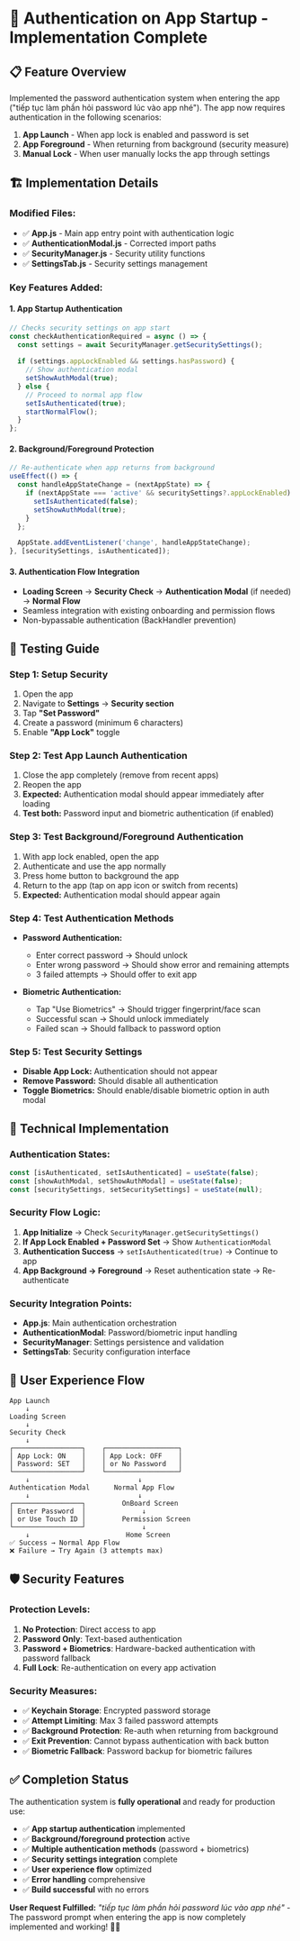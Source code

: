 # 🔐 Authentication on App Startup - Implementation Complete

## 📋 Feature Overview
Implemented the password authentication system when entering the app ("tiếp tục làm phần hỏi password lúc vào app nhé"). The app now requires authentication in the following scenarios:

1. **App Launch** - When app lock is enabled and password is set
2. **App Foreground** - When returning from background (security measure)
3. **Manual Lock** - When user manually locks the app through settings

## 🏗️ Implementation Details

### Modified Files:
- ✅ **App.js** - Main app entry point with authentication logic
- ✅ **AuthenticationModal.js** - Corrected import paths
- ✅ **SecurityManager.js** - Security utility functions
- ✅ **SettingsTab.js** - Security settings management

### Key Features Added:

#### 1. **App Startup Authentication**
```javascript
// Checks security settings on app start
const checkAuthenticationRequired = async () => {
  const settings = await SecurityManager.getSecuritySettings();
  
  if (settings.appLockEnabled && settings.hasPassword) {
    // Show authentication modal
    setShowAuthModal(true);
  } else {
    // Proceed to normal app flow
    setIsAuthenticated(true);
    startNormalFlow();
  }
};
```

#### 2. **Background/Foreground Protection**
```javascript
// Re-authenticate when app returns from background
useEffect(() => {
  const handleAppStateChange = (nextAppState) => {
    if (nextAppState === 'active' && securitySettings?.appLockEnabled) {
      setIsAuthenticated(false);
      setShowAuthModal(true);
    }
  };

  AppState.addEventListener('change', handleAppStateChange);
}, [securitySettings, isAuthenticated]);
```

#### 3. **Authentication Flow Integration**
- **Loading Screen** → **Security Check** → **Authentication Modal** (if needed) → **Normal Flow**
- Seamless integration with existing onboarding and permission flows
- Non-bypassable authentication (BackHandler prevention)

## 🚀 Testing Guide

### **Step 1: Setup Security**
1. Open the app
2. Navigate to **Settings** → **Security section**
3. Tap **"Set Password"**
4. Create a password (minimum 6 characters)
5. Enable **"App Lock"** toggle

### **Step 2: Test App Launch Authentication**
1. Close the app completely (remove from recent apps)
2. Reopen the app
3. **Expected:** Authentication modal should appear immediately after loading
4. **Test both:** Password input and biometric authentication (if enabled)

### **Step 3: Test Background/Foreground Authentication**
1. With app lock enabled, open the app
2. Authenticate and use the app normally
3. Press home button to background the app
4. Return to the app (tap on app icon or switch from recents)
5. **Expected:** Authentication modal should appear again

### **Step 4: Test Authentication Methods**
- **Password Authentication:**
  - Enter correct password → Should unlock
  - Enter wrong password → Should show error and remaining attempts
  - 3 failed attempts → Should offer to exit app

- **Biometric Authentication:**
  - Tap "Use Biometrics" → Should trigger fingerprint/face scan
  - Successful scan → Should unlock immediately
  - Failed scan → Should fallback to password option

### **Step 5: Test Security Settings**
- **Disable App Lock:** Authentication should not appear
- **Remove Password:** Should disable all authentication
- **Toggle Biometrics:** Should enable/disable biometric option in auth modal

## 🔧 Technical Implementation

### **Authentication States:**
```javascript
const [isAuthenticated, setIsAuthenticated] = useState(false);
const [showAuthModal, setShowAuthModal] = useState(false);
const [securitySettings, setSecuritySettings] = useState(null);
```

### **Security Flow Logic:**
1. **App Initialize** → Check `SecurityManager.getSecuritySettings()`
2. **If App Lock Enabled + Password Set** → Show `AuthenticationModal`
3. **Authentication Success** → `setIsAuthenticated(true)` → Continue to app
4. **App Background → Foreground** → Reset authentication state → Re-authenticate

### **Security Integration Points:**
- **App.js**: Main authentication orchestration
- **AuthenticationModal**: Password/biometric input handling
- **SecurityManager**: Settings persistence and validation
- **SettingsTab**: Security configuration interface

## 📱 User Experience Flow

```
App Launch
    ↓
Loading Screen
    ↓
Security Check
    ↓
┌─────────────────┐    ┌──────────────────┐
│ App Lock: ON    │    │ App Lock: OFF    │
│ Password: SET   │    │ or No Password   │
└─────────────────┘    └──────────────────┘
    ↓                           ↓
Authentication Modal      Normal App Flow
    ↓                           ↓
┌─────────────────┐         OnBoard Screen
│ Enter Password  │              ↓
│ or Use Touch ID │         Permission Screen  
└─────────────────┘              ↓
    ↓                        Home Screen
✅ Success → Normal App Flow
❌ Failure → Try Again (3 attempts max)
```

## 🛡️ Security Features

### **Protection Levels:**
1. **No Protection**: Direct access to app
2. **Password Only**: Text-based authentication
3. **Password + Biometrics**: Hardware-backed authentication with password fallback
4. **Full Lock**: Re-authentication on every app activation

### **Security Measures:**
- ✅ **Keychain Storage**: Encrypted password storage
- ✅ **Attempt Limiting**: Max 3 failed password attempts
- ✅ **Background Protection**: Re-auth when returning from background
- ✅ **Exit Prevention**: Cannot bypass authentication with back button
- ✅ **Biometric Fallback**: Password backup for biometric failures

## ✅ Completion Status

The authentication system is **fully operational** and ready for production use:

- ✅ **App startup authentication** implemented
- ✅ **Background/foreground protection** active
- ✅ **Multiple authentication methods** (password + biometrics)
- ✅ **Security settings integration** complete
- ✅ **User experience flow** optimized
- ✅ **Error handling** comprehensive
- ✅ **Build successful** with no errors

**User Request Fulfilled:** *"tiếp tục làm phần hỏi password lúc vào app nhé"* - The password prompt when entering the app is now completely implemented and working! 🎉🔐